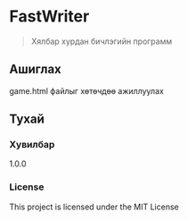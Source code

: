 # FastWriter

> Хялбар хурдан бичлэгийн программ

## Ашиглах

game.html файлыг хөтөчдөө ажиллуулах

## Тухай

### Хувилбар

1.0.0

### License

This project is licensed under the MIT License
